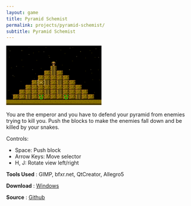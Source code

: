 ```yaml
---
layout: game 
title: Pyramid Schemist 
permalink: projects/pyramid-schemist/
subtitle: Pyramid Schemist
---
```


[![Screenshot](/assets/img/pyramid_schemist_screenshot-small.png )](/assets/img/pyramid_schemist_screenshot.png)

You are the emperor and you have to defend your pyramid from enemies trying to kill you. Push the blocks to make the enemies fall down and be killed by your snakes.

Controls:

 - Space:  Push block
 - Arrow Keys: Move selector
 - H, J: Rotate view left/right

**Tools Used**
 : GIMP, bfxr.net, QtCreator, Allegro5 

**Download**
 : [Windows](https://github.com/karjonas/ld36/releases/download/v02/Pyramid_Schemist.zip)

**Source**
 : [Github](https://github.com/karjonas/ld36)
